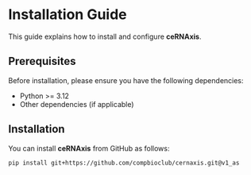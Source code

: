 # Installation Guide

This guide explains how to install and configure **ceRNAxis**.

## Prerequisites

Before installation, please ensure you have the following dependencies:

- Python >= 3.12
- Other dependencies (if applicable)

## Installation

You can install **ceRNAxis** from GitHub as follows:

```bash
pip install git+https://github.com/compbioclub/cernaxis.git@v1_as
```
